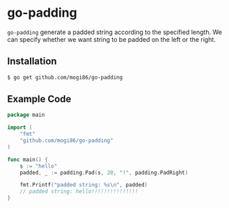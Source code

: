 # go-padding

`go-padding` generate a padded string according to the specified length.
We can specify whether we want string to be padded on the left or the right.

## Installation

```bash
$ go get github.com/mogi86/go-padding
```

## Example Code

```go
package main

import (
	"fmt"
	"github.com/mogi86/go-padding"
)

func main() {
	s := "hello"
	padded, _ := padding.Pad(s, 20, "!", padding.PadRight)

	fmt.Printf("padded string: %s\n", padded)
	// padded string: hello!!!!!!!!!!!!!!!
}
```
